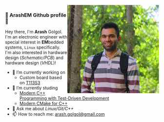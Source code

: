 <img width="300px" align="right" src="pic/980726.JPG">

### 👋 ArashEM Github profile 👋
Hey there, I'm **Arash** Golgol. I'm an electronic engineer with special interest in **EM**bedded systems, `Linux` specifically.   
I'm also interested in hardware design (_Schematic/PCB_) and hardware design (_VHDL_)!

- 🔭 I’m currently working on 
  - Custom board based on [T113S3](https://linux-sunxi.org/T113-s3)
- 🌱 I’m currently studing 
  - [Modern C++ Programming with Test-Driven Development](https://www.amazon.com/Modern-Programming-Test-Driven-Development-Better/dp/1937785483)
  - [Modern CMake for C++](https://www.amazon.com/Modern-CMake-Discover-approach-packaging/dp/1801070059/)
- 💬 Ask me about _Linux/Git/C++_
- 📫 How to reach me: arash.golgol@gmail.com
